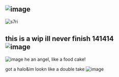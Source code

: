 ![image](https://github.com/user-attachments/assets/5c181272-be40-428d-92fb-4cf793ca459e)
---
 <img src="https://komarev.com/ghpvc/?username=s7ri&label=swags&color=4d4d4d&style=flat" alt="s7ri" />

this is a wip ill never finish 141414　　　　　　![image](https://github.com/user-attachments/assets/6346d2ac-ae70-4ad6-be28-b75d8cb653cb "if u see this ur epic" )
---
![image](https://github.com/user-attachments/assets/41f08804-163e-42ea-8555-be35401fd22b)  he an angel, like a food cake!

got a halo&im lookn like a double take ![image](https://github.com/user-attachments/assets/f31e96c2-4f3d-403c-bd00-40e9e9b01f93)













<!--
**s7ri/s7ri** is a ✨ _special_ ✨ repository because its `README.md` (this file) appears on your GitHub profile.

Here are some ideas to get you started:

- 🔭 I’m currently working on ...
- 🌱 I’m currently learning ...
- 👯 I’m looking to collaborate on ...
- 🤔 I’m looking for help with ...
- 💬 Ask me about ...
- 📫 How to reach me: ...
- 😄 Pronouns: ...
- ⚡ Fun fact: ...
-->
